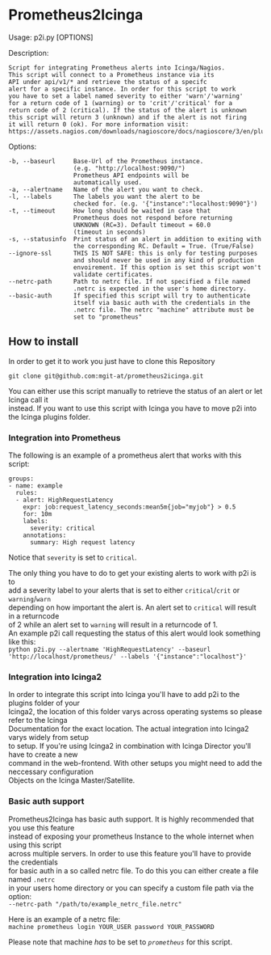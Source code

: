 # Prometheus2Icinga

Usage: p2i.py [OPTIONS]

Description:

    Script for integrating Prometheus alerts into Icinga/Nagios.
    This script will connect to a Prometheus instance via its
    API under api/v1/* and retrieve the status of a specifc
    alert for a specific instance. In order for this script to work
    you have to set a label named severity to either 'warn'/'warning'
    for a return code of 1 (warning) or to 'crit'/'critical' for a
    return code of 2 (critical). If the status of the alert is unknown
    this script will return 3 (unknown) and if the alert is not firing
    it will return 0 (ok). For more information visit:
    https://assets.nagios.com/downloads/nagioscore/docs/nagioscore/3/en/pluginapi.html

Options:

    -b, --baseurl     Base-Url of the Prometheus instance.
                      (e.g. "http://localhost:9090/")
                      Prometheus API endpoints will be
                      automatically used.
    -a, --alertname   Name of the alert you want to check.
    -l, --labels      The labels you want the alert to be
                      checked for. (e.g. '{"instance":"localhost:9090"}')
    -t, --timeout     How long should be waited in case that
                      Prometheus does not respond before returning
                      UNKNOWN (RC=3). Default timeout = 60.0
                      (timeout in seconds)
    -s, --statusinfo  Print status of an alert in addition to exiting with
                      the corresponding RC. Default = True. (True/False)
    --ignore-ssl      THIS IS NOT SAFE: this is only for testing purposes
                      and should never be used in any kind of production
                      envoirement. If this option is set this script won't
                      validate certificates.
    --netrc-path      Path to netrc file. If not specified a file named
                      .netrc is expected in the user's home directory.
    --basic-auth      If specified this script will try to authenticate
                      itself via basic auth with the credentials in the
                      .netrc file. The netrc "machine" attribute must be
                      set to "prometheus"

## How to install

In order to get it to work you just have to clone this Repository

```git clone git@github.com:mgit-at/prometheus2icinga.git```

You can either use this script manually to retrieve the status of an alert or let Icinga call it\
instead. If you want to use this script with Icinga you have to move p2i into the Icinga plugins folder.

### Integration into Prometheus

The following is an example of a prometheus alert that works with this script:
```
groups:
- name: example
  rules:
  - alert: HighRequestLatency
    expr: job:request_latency_seconds:mean5m{job="myjob"} > 0.5
    for: 10m
    labels:
      severity: critical
    annotations:
      summary: High request latency
```

Notice that `severity` is set to `critical`.

The only thing you have to do to get your existing alerts to work with p2i is to\
add a severity label to your alerts that is set to either `critical`/`crit` or `warning`/`warn`\
depending on how important the alert is. An alert set to `critical` will result in a returncode\
of 2 while an alert set to `warning` will result in a returncode of 1.\
An example p2i call requesting the status of this alert would look something like this:\
`python p2i.py --alertname 'HighRequestLatency' --baseurl 'http://localhost/prometheus/' --labels '{"instance":"localhost"}'`

### Integration into Icinga2

In order to integrate this script into Icinga you'll have to add p2i to the plugins folder of your\
Icinga2, the location of this folder varys across operating systems so please refer to the Icinga\
Documentation for the exact location. The actual integration into Icinga2 varys widely from setup\
to setup. If you're using Icinga2 in combination with Icinga Director you'll have to create a new\
command in the web-frontend. With other setups you might need to add the neccessary configuration\
Objects on the Icinga Master/Satellite.

### Basic auth support

Prometheus2Icinga has basic auth support. It is highly recommended that you use this feature\
instead of exposing your prometheus Instance to the whole internet when using this script\
across multiple servers. In order to use this feature you'll have to provide the credentials\
for basic auth in a so called netrc file. To do this you can either create a file named `.netrc`\
in your users home directory or you can specify a custom file path via the option:\
```--netrc-path "/path/to/example_netrc_file.netrc"``` 

Here is an example of a netrc file:\
```machine prometheus login YOUR_USER password YOUR_PASSWORD```

Please note that machine *has* to be set to *`prometheus`* for this script.

